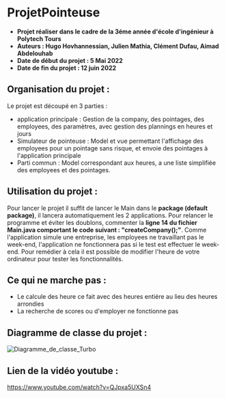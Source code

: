 # ProjetPointeuse
- **Projet réaliser dans le cadre de la 3éme année d'école d'ingénieur à Polytech Tours**
- **Auteurs : Hugo Hovhannessian, Julien Mathia, Clément Dufau, Aimad Abdelouhab**
- **Date de début du projet : 5 Mai 2022**
- **Date de fin du projet : 12 juin 2022**

## Organisation du projet : 
Le projet est découpé en 3 parties : 
- application principale : Gestion de la company, des pointages, des employees, des paramètres, avec gestion des plannings en heures et jours
- Simulateur de pointeuse : Model et vue permettant l'affichage des employees pour un pointage sans risque, et envoie des pointages à l'application principale
- Parti commun : Model correspondant aux heures, a une liste simplifiée des employees et des pointages.


## Utilisation du projet : 
Pour lancer le projet il suffit de lancer le Main dans le **package (default package)**, il lancera automatiquement les 2 applications. 
Pour relancer le programme et éviter les doublons, commenter la **ligne 14 du fichier Main.java comportant le code suivant : "createCompany();"**.
Comme l'application simule une entreprise, les employees ne travaillant pas le week-end, l'application ne fonctionnera pas si le test est effectuer le week-end. Pour remédier à cela il est possible de modifier l'heure de votre ordinateur pour tester les fonctionnalités.

## Ce qui ne marche pas : 
- Le calcule des heure ce fait avec des heures entiére au lieu des heures arrondies
- La recherche de scores ou d'employer ne fonctionne pas

## Diagramme de classe du projet : 
![Diagramme_de_classe_Turbo](https://user-images.githubusercontent.com/92187603/173245821-da484f0f-d1eb-4e2e-b1b0-18657fb599a4.jpeg)

## Lien de la vidéo youtube :
https://www.youtube.com/watch?v=QJpxa5UXSn4

